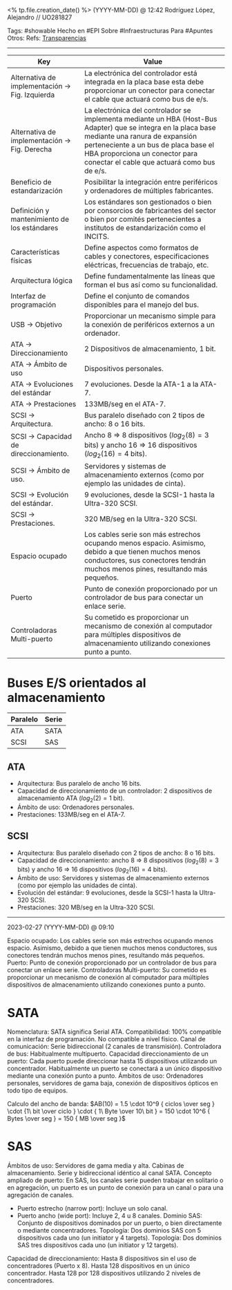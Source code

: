 <% tp.file.creation_date() %> (YYYY-MM-DD) @ 12:42
Rodríguez López, Alejandro // UO281827

Tags:
	#showable
	Hecho en #EPI
	Sobre #Infraestructuras 
	Para #Apuntes 
	Otros:
	Refs:
		[Transparencias](https://www.campusvirtual.uniovi.es/pluginfile.php/133672/mod_resource/content/10/Tema-04-Tecnologías-de-Almacenamiento.pdf#page=6) 
 
<hr>

| Key | Value |
| --- | --- |
| Alternativa de implementación -> Fig. Izquierda | La electrónica del controlador está integrada en la placa base esta debe proporcionar un conector para conectar el cable que actuará como bus de e/s. |
| Alternativa de implementación -> Fig. Derecha | La electrónica del controlador se implementa mediante un HBA (Host-Bus Adapter) que se integra en la placa base mediante una ranura de expansión perteneciente a un bus de placa base el HBA proporciona un conector para conectar el cable que actuará como bus de e/s. |
| Beneficio de estandarización | Posibilitar la integración entre periféricos y ordenadores de múltiples fabricantes. |
| Definición y mantenimiento de los estándares | Los estándares son gestionados o bien por consorcios de fabricantes del sector o bien por comités pertenecientes a institutos de estandarización como el INCITS. |
| Características físicas | Define aspectos como formatos de cables y conectores, especificaciones eléctricas, frecuencias de trabajo, etc. |
| Arquitectura lógica | Define fundamentalmente las líneas que forman el bus así como su funcionalidad. |
| Interfaz de programación | Define el conjunto de comandos disponibles para el manejo del bus. |
| USB -> Objetivo | Proporcionar un mecanismo simple para la conexión de periféricos externos a un ordenador. |
| ATA -> Direccionamiento | 2 Dispositivos de almacenamiento, 1 bit. |
| ATA -> Ámbito de uso | Dispositivos personales. |
| ATA -> Evoluciones del estándar | 7 evoluciones. Desde la ATA-1 a la ATA-7. |
| ATA -> Prestaciones | 133MB/seg en el ATA-7. |
| SCSI -> Arquitectura. | Bus paralelo diseñado con 2 tipos de ancho: 8 o 16 bits. |
| SCSI -> Capacidad de direccionamiento. | Ancho 8 => 8 dispositivos ($log_2(8) = 3$ bits) y ancho 16 => 16 dispositivos ($log_2(16) = 4$ bits). |
| SCSI -> Ámbito de uso. | Servidores y sistemas de almacenamiento externos (como por ejemplo las unidades de cinta). |
| SCSI -> Evolución del estándar. | 9 evoluciones, desde la SCSI-1 hasta la Ultra-320 SCSI. |
| SCSI -> Prestaciones. | 320 MB/seg en la Ultra-320 SCSI. |
| Espacio ocupado | Los cables serie son más estrechos ocupando menos espacio. Asimismo, debido a que tienen muchos menos conductores, sus conectores tendrán muchos menos pines, resultando más pequeños. |
| Puerto | Punto de conexión proporcionado por un controlador de bus para conectar un enlace serie. |
| Controladoras Multi-puerto | Su cometido es proporcionar un mecanismo de conexión al computador para múltiples dispositivos de almacenamiento utilizando conexiones punto a punto.  |

# Buses E/S orientados al almacenamiento
| Paralelo | Serie |
| --- | --- |
| ATA | SATA |
| SCSI | SAS |

## ATA
- Arquitectura: Bus paralelo de ancho 16 bits.
- Capacidad de direccionamiento de un controlador: 2 dispositivos de almacenamiento ATA ($log_2(2) = 1$ bit).
- Ámbito de uso: Ordenadores personales.
- Prestaciones: 133MB/seg en el ATA-7. 

## SCSI
- Arquitectura: Bus paralelo diseñado con 2 tipos de ancho: 8 o 16 bits.
- Capacidad de direccionamiento: ancho 8 => 8 dispositivos ($log_2(8) = 3$ bits) y ancho 16 => 16 dispositivos ($log_2(16) = 4$ bits).
- Ámbito de uso: Servidores y sistemas de almacenamiento externos (como por ejemplo las unidades de cinta).
- Evolución del estándar: 9 evoluciones, desde la SCSI-1 hasta la Ultra-320 SCSI.
- Prestaciones: 320 MB/seg en la Ultra-320 SCSI.

<hr>

2023-02-27 (YYYY-MM-DD) @ 09:10

Espacio ocupado: Los cables serie son más estrechos ocupando menos espacio. Asimismo, debido a que tienen muchos menos conductores, sus conectores tendrán muchos menos pines, resultando más pequeños.
Puerto: Punto de conexión proporcionado por un controlador de bus para conectar un enlace serie.
Controladoras Multi-puerto: Su cometido es proporcionar un mecanismo de conexión al computador para múltiples dispositivos de almacenamiento utilizando conexiones punto a punto.

# SATA
Nomenclatura: SATA significa Serial ATA.
Compatibilidad: 100% compatible en la interfaz de programación. No compatible a nivel físico.
Canal de comunicación: Serie bidireccional (2 canales de transmisión).
Controladora de bus: Habitualmente multipuerto.
Capacidad direccionamiento de un puerto: Cada puerto puede direccionar hasta 15 dispositivos utilizando un concentrador.
Habitualmente un puerto se conectará a un único dispositivo mediante una conexión punto a punto.
Ámbitos de uso: Ordenadores personales, servidores de gama baja, conexión de dispositivos ópticos en todo tipo de equipos.

Calculo del ancho de banda: $AB(10) = 1.5 \cdot 10^9 { ciclos \over seg } \cdot {1\ bit \over ciclo } \cdot { 1\ Byte \over 10\ bit } = 150 \cdot 10^6 { Bytes \over seg } = 150 { MB \over seg }$

# SAS
Ámbitos de uso: Servidores de gama media y alta. Cabinas de almacenamiento.
Serie y bidireccional idéntico al canal SATA. 
Concepto ampliado de puerto: En SAS, los canales serie pueden trabajar en solitario o en agregación, un puerto es un punto de conexión para un canal o para una agregación de canales.
- Puerto estrecho (narrow port): Incluye un solo canal.
- Puerto ancho (wide port): Incluye 2, 4 u 8 canales.
Dominio SAS: Conjunto de dispositivos dominados por un puerto, o bien directamente o mediante concentradores.
Topología: Dos dominios SAS con 5 dispositivos cada uno (un initiator y 4 targets).
Topología: Dos dominios SAS tres dispositivos cada uno (un initiator y 12 targets).

Capacidad de direccionamiento: Hasta 8 dispositivos sin el uso de concentradores (Puerto x 8). Hasta 128 dispositivos en un único concentrador. Hasta 128 por 128 dispositivos utilizando 2 niveles de concentradores.